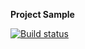 **Project Sample**

[![Build status](https://ci.appveyor.com/api/projects/status/2gjy8ypfaipiln01?svg=true)](https://ci.appveyor.com/project/aov4in/carddelivery)